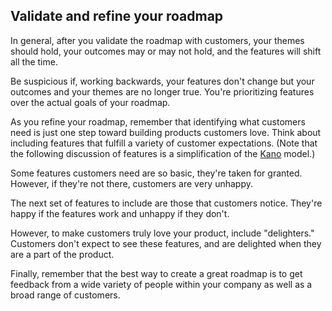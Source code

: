 ## Validate and refine your roadmap

In general, after you validate the roadmap with customers, your themes should hold, your outcomes may or may not hold, and the features will shift all the time.

Be suspicious if, working backwards, your features don't change but your outcomes and your themes are no longer true. You're prioritizing features over the actual goals of your roadmap.

As you refine your roadmap, remember that identifying what customers need is just one step toward building products customers love. Think about including features that fulfill a variety of customer expectations. (Note that the following discussion of features is a simplification of the [Kano](https://en.wikipedia.org/wiki/Kano_model) model.)

Some features customers need are so basic, they're taken for granted. However, if they're not there, customers are very unhappy.

The next set of features to include are those that customers notice. They're happy if the features work and unhappy if they don't.

However, to make customers truly love your product, include "delighters." Customers don't expect to see these features, and are delighted when they are a part of the product.

Finally, remember that the best way to create a great roadmap is to get feedback from a wide variety of people within your company as well as a broad range of customers.
